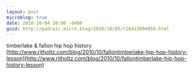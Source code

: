 ```yaml
---
layout: post
microblog: true
date: 2010-10-04 20:00 -0400
guid: http://padraic.micro.blog/2010/10/05/t26415094859.html
---
```

timberlake &amp; fallon hip hop history [http://www.ritholtz.com/blog/2010/10/fallontimberlake-hip-hop-history-lesson](http://www.ritholtz.com/blog/2010/10/fallontimberlake-hip-hop-history-lesson)
